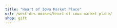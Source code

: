 ```yaml
---
title: "Heart of Iowa Market Place"
url: /west-des-moines/heart-of-iowa-market-place/
shop: gift
---
```

